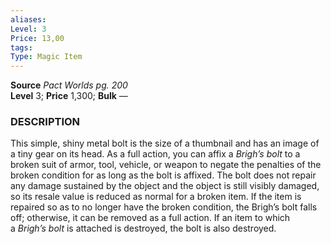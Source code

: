 ```yaml
---
aliases: 
Level: 3
Price: 13,00 
tags: 
Type: Magic Item
---
```

**Source** _Pact Worlds pg. 200_  
**Level** 3; **Price** 1,300; **Bulk** —

### DESCRIPTION

This simple, shiny metal bolt is the size of a thumbnail and has an image of a tiny gear on its head. As a full action, you can affix a _Brigh’s bolt_ to a broken suit of armor, tool, vehicle, or weapon to negate the penalties of the broken condition for as long as the bolt is affixed. The bolt does not repair any damage sustained by the object and the object is still visibly damaged, so its resale value is reduced as normal for a broken item. If the item is repaired so as to no longer have the broken condition, the Brigh’s bolt falls off; otherwise, it can be removed as a full action. If an item to which a _Brigh’s bolt_ is attached is destroyed, the bolt is also destroyed.